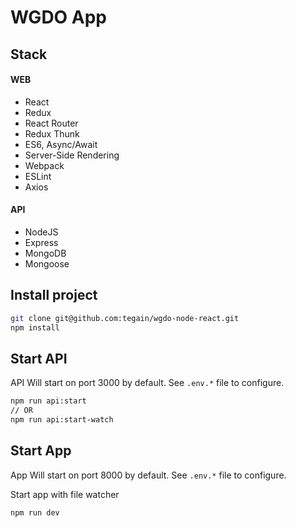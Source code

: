 # WGDO App


## Stack

#### WEB

- React
- Redux
- React Router
- Redux Thunk
- ES6, Async/Await
- Server-Side Rendering
- Webpack
- ESLint
- Axios

#### API

- NodeJS
- Express
- MongoDB
- Mongoose

## Install project
```bash
git clone git@github.com:tegain/wgdo-node-react.git
npm install
```

## Start API
API Will start on port 3000 by default.
See `.env.*` file to configure.
```bash
npm run api:start
// OR
npm run api:start-watch
```

## Start App
App Will start on port 8000 by default.
See `.env.*` file to configure.

Start app with file watcher
```bash
npm run dev
```
